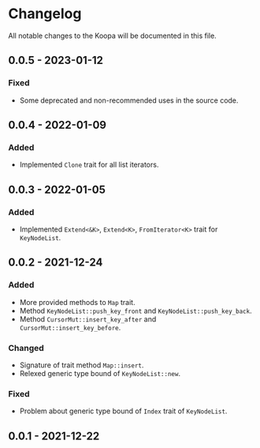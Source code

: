 # Changelog

All notable changes to the Koopa will be documented in this file.

## 0.0.5 - 2023-01-12

### Fixed

* Some deprecated and non-recommended uses in the source code.

## 0.0.4 - 2022-01-09

### Added

* Implemented `Clone` trait for all list iterators.

## 0.0.3 - 2022-01-05

### Added

* Implemented `Extend<&K>`, `Extend<K>`, `FromIterator<K>` trait for `KeyNodeList`.

## 0.0.2 - 2021-12-24

### Added

* More provided methods to `Map` trait.
* Method `KeyNodeList::push_key_front` and `KeyNodeList::push_key_back`.
* Method `CursorMut::insert_key_after` and `CursorMut::insert_key_before`.

### Changed

* Signature of trait method `Map::insert`.
* Relexed generic type bound of `KeyNodeList::new`.

### Fixed

* Problem about generic type bound of `Index` trait of `KeyNodeList`.

## 0.0.1 - 2021-12-22
